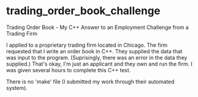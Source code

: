 # trading_order_book_challenge

Trading Order Book - My C++ Answer to an Employment Challenge from a Trading Firm

I applied to a proprietary trading firm located in Chicago.
The firm requested that I write an order book in C++.
They supplied the data that was input to the program.
(Suprisingly, there was an error in the data they supplied.)
That's okay, I'm just an applicant and they own and run the firm.
I was given several hours to complete this C++ test.

There is no 'make' file (I submitted my work through their automated system).

